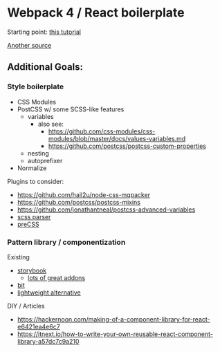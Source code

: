# Webpack 4 / React boilerplate 

Starting point: [this tutorial](https://www.robinwieruch.de/minimal-react-webpack-babel-setup/)

[Another source](https://auralinna.blog/post/2018/setting-up-webpack-4-for-a-project)

## Additional Goals: 

### Style boilerplate

- CSS Modules
- PostCSS w/ some SCSS-like features
	- variables
		- also see: 
			- https://github.com/css-modules/css-modules/blob/master/docs/values-variables.md
			- https://github.com/postcss/postcss-custom-properties
	- nesting
	- autoprefixer
- Normalize

Plugins to consider: 
- https://github.com/hail2u/node-css-mqpacker
- https://github.com/postcss/postcss-mixins
- https://github.com/jonathantneal/postcss-advanced-variables
- [scss parser](https://github.com/postcss/postcss-scss)
- [preCSS](https://github.com/jonathantneal/precss)


### Pattern library / componentization

Existing 
- [storybook](https://storybook.js.org/basics/guide-react/)
	- [lots of great addons](https://storybook.js.org/addons/addon-gallery/)
- [bit](https://docs.bitsrc.io/tutorial/react-tutorial.html)
- [lightweight alternative](https://www.npmjs.com/package/react-patterns)

DIY / Articles
- https://hackernoon.com/making-of-a-component-library-for-react-e6421ea4e6c7
- https://itnext.io/how-to-write-your-own-reusable-react-component-library-a57dc7c9a210
